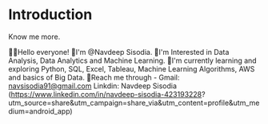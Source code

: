 # Introduction
Know me more.

🙋‍♂️Hello everyone!
👀I'm @Navdeep Sisodia.
🌻I'm Interested in Data Analysis, Data Analytics and Machine Learning.
🏫I'm currently learning and exploring Python, SQL, Excel, Tableau, Machine Learning Algorithms, AWS and basics of Big Data.
🚌Reach me through - Gmail: navsisodia91@gmail.com
                   Linkdin: Navdeep Sisodia (https://www.linkedin.com/in/navdeep-sisodia-423193228?            
                                             utm_source=share&utm_campaign=share_via&utm_content=profile&utm_medium=android_app)

